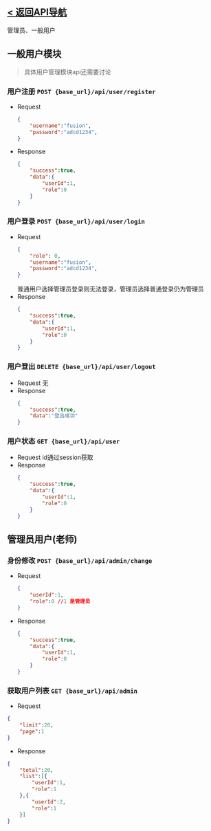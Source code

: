 ## [< 返回API导航](../API.md)
管理员、一般用户
## 一般用户模块
> 具体用户管理模块api还需要讨论
### 用户注册 `POST {base_url}/api/user/register`

- Request
    ```json
    {
        "username":"fusion",
        "password":"adcd1234",
    }
    ```
- Response
    ```json
    {
        "success":true,
        "data":{
            "userId":1,
            "role":0
        }
    }
    ```
### 用户登录 `POST {base_url}/api/user/login`
- Request
    ```json
    {    
        "role": 0,
        "username":"fusion",
        "password":"adcd1234",
    }
    ```
    普通用户选择管理员登录则无法登录，管理员选择普通登录仍为管理员
- Response
    ```json
    {
        "success":true,
        "data":{
            "userId":1,
            "role":0
        }
    }
    ```
### 用户登出 `DELETE {base_url}/api/user/logout`
- Request
   无
- Response
    ```json
    {
        "success":true,
        "data":"登出成功"
    }
    ```

### 用户状态 `GET {base_url}/api/user`
- Request
   id通过session获取
- Response
    ```json
    {
        "success":true,
        "data":{
            "userId":1,
            "role":0
        }
    }
    ```
## 管理员用户(老师)

### 身份修改 `POST {base_url}/api/admin/change`
- Request
    ```json
    {
        "userId":1,
        "role":0 //1 是管理员
    }
    ```
- Response
    ```json
    {
        "success":true,
        "data":{
            "userId":1,
            "role":0
        }
    }
    ```

### 获取用户列表 `GET {base_url}/api/admin`
- Request
```json
{
    "limit":20,
    "page":1
}
```

+ Response
```json
{
    "total":20,
    "list":[{
        "userId":1,
        "role":1
    },{
        "userId":2,
        "role":1
    }]
}
```